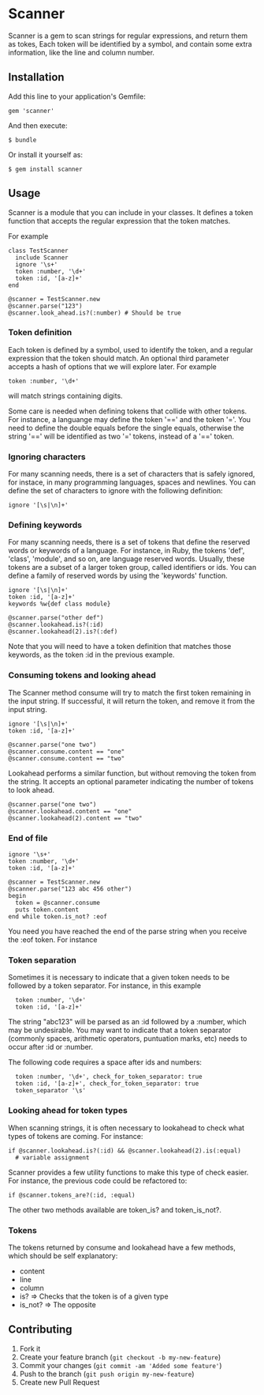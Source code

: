 # Scanner

Scanner is a gem to scan strings for regular expressions, and return
them as tokes, Each token will be identified by a symbol, and contain
some extra information, like the line and column number.

## Installation

Add this line to your application's Gemfile:

    gem 'scanner'

And then execute:

    $ bundle

Or install it yourself as:

    $ gem install scanner

## Usage

Scanner is a module that you can include in your classes. It defines a
token function that accepts the regular expression that the token
matches.

For example

    class TestScanner
      include Scanner
      ignore '\s+'
      token :number, '\d+'
      token :id, '[a-z]+'
    end

    @scanner = TestScanner.new
    @scanner.parse("123")
    @scanner.look_ahead.is?(:number) # Should be true

### Token definition
Each token is defined by a symbol, used to identify the token, and a
regular expression that the token should match. An optional third
parameter accepts a hash of options that we will explore later. For
example

    token :number, '\d+'

will match strings containing digits.

Some care is needed when defining tokens that collide with other
tokens. For instance, a languange may define the token '==' and the
token '='. You need to define the double equals before the single
equals, otherwise the string '==' will be identified as two '=' tokens,
instead of a '==' token. 

### Ignoring characters
For many scanning needs, there is a set of characters that is safely
ignored, for instace, in many programming languages, spaces and
newlines. You can define the set of characters to ignore with the
following definition:

    ignore '[\s|\n]+'

### Defining keywords
For many scanning needs, there is a set of tokens that define the
reserved words or keywords of a language. For instance, in Ruby, the
tokens 'def', 'class', 'module', and so on, are language reserved words.
Usually, these tokens are a subset of a larger token group, called
identifiers or ids. You can define a family of reserved words by using
the 'keywords' function. 

    ignore '[\s|\n]+'
    token :id, '[a-z]+'
    keywords %w{def class module}

    @scanner.parse("other def")
    @scanner.lookahead.is?(:id)
    @scanner.lookahead(2).is?(:def)

Note that you will need to have a token definition that matches those
keywords, as the token :id in the previous example.

### Consuming tokens and looking ahead
The Scanner method consume will try to match the first token remaining
in the input string. If successful, it will return the token, and remove
it from the input string.
    
    ignore '[\s|\n]+'
    token :id, '[a-z]+'

    @scanner.parse("one two")
    @scanner.consume.content == "one"
    @scanner.consume.content == "two"

Lookahead performs a similar function, but without removing the token
from the string. It accepts an optional parameter indicating the number
of tokens to look ahead.

    @scanner.parse("one two")
    @scanner.lookahead.content == "one"
    @scanner.lookahead(2).content == "two"

### End of file

    ignore '\s+'
    token :number, '\d+'
    token :id, '[a-z]+'

    @scanner = TestScanner.new
    @scanner.parse("123 abc 456 other")
    begin
      token = @scanner.consume
      puts token.content
    end while token.is_not? :eof

You need you have reached the end of the parse string when you receive
the :eof token. For instance

### Token separation
Sometimes it is necessary to indicate that a given token needs to be
followed by a token separator. For instance, in this example

      token :number, '\d+'
      token :id, '[a-z]+'

The string "abc123" will be parsed as an :id followed by a :number,
which may be undesirable. You may want to indicate that a token
separator (commonly spaces, arithmetic operators, puntuation marks, 
etc) needs to occur after :id or :number.

The following code requires a space after ids and numbers:

      token :number, '\d+', check_for_token_separator: true
      token :id, '[a-z]+', check_for_token_separator: true
      token_separator '\s'

### Looking ahead for token types
When scanning strings, it is often necessary to lookahead to check what
types of tokens are coming. For instance:

    if @scanner.lookahead.is?(:id) && @scanner.lookahead(2).is(:equal)
      # variable assignment

Scanner provides a few utility functions to make this type of check
easier. For instance, the previous code could be refactored to:

    if @scanner.tokens_are?(:id, :equal)

The other two methods available are token_is? and token_is_not?.

### Tokens
The tokens returned by consume and lookahead have a few  methods, which
should be self explanatory: 

* content
* line
* column
* is? => Checks that the token is of a given type
* is_not? => The opposite

## Contributing

1. Fork it
2. Create your feature branch (`git checkout -b my-new-feature`)
3. Commit your changes (`git commit -am 'Added some feature'`)
4. Push to the branch (`git push origin my-new-feature`)
5. Create new Pull Request
